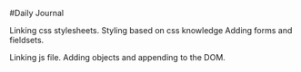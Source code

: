 #Daily Journal

Linking css stylesheets. 
Styling based on css knowledge
Adding forms and fieldsets.


Linking js file.
Adding objects and appending to the DOM.
